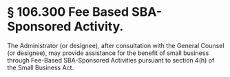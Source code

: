 # § 106.300   Fee Based SBA-Sponsored Activity.

The Administrator (or designee), after consultation with the General Counsel (or designee), may provide assistance for the benefit of small business through Fee-Based SBA-Sponsored Activities pursuant to section 4(h) of the Small Business Act.




